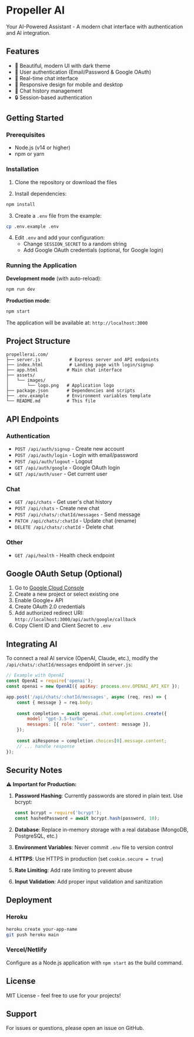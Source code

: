 # Propeller AI

Your AI-Powered Assistant - A modern chat interface with authentication and AI integration.

## Features

- 🎨 Beautiful, modern UI with dark theme
- 🔐 User authentication (Email/Password & Google OAuth)
- 💬 Real-time chat interface
- 📱 Responsive design for mobile and desktop
- 🎯 Chat history management
- 🔒 Session-based authentication

## Getting Started

### Prerequisites

- Node.js (v14 or higher)
- npm or yarn

### Installation

1. Clone the repository or download the files

2. Install dependencies:
```bash
npm install
```

3. Create a `.env` file from the example:
```bash
cp .env.example .env
```

4. Edit `.env` and add your configuration:
   - Change `SESSION_SECRET` to a random string
   - Add Google OAuth credentials (optional, for Google login)

### Running the Application

**Development mode** (with auto-reload):
```bash
npm run dev
```

**Production mode**:
```bash
npm start
```

The application will be available at: `http://localhost:3000`

## Project Structure

```
propellerai.com/
├── server.js           # Express server and API endpoints
├── index.html          # Landing page with login/signup
├── app.html           # Main chat interface
├── assets/
│   └── images/
│       └── logo.png   # Application logo
├── package.json       # Dependencies and scripts
├── .env.example       # Environment variables template
└── README.md          # This file
```

## API Endpoints

### Authentication
- `POST /api/auth/signup` - Create new account
- `POST /api/auth/login` - Login with email/password
- `POST /api/auth/logout` - Logout
- `GET /api/auth/google` - Google OAuth login
- `GET /api/auth/user` - Get current user

### Chat
- `GET /api/chats` - Get user's chat history
- `POST /api/chats` - Create new chat
- `POST /api/chats/:chatId/messages` - Send message
- `PATCH /api/chats/:chatId` - Update chat (rename)
- `DELETE /api/chats/:chatId` - Delete chat

### Other
- `GET /api/health` - Health check endpoint

## Google OAuth Setup (Optional)

1. Go to [Google Cloud Console](https://console.cloud.google.com/)
2. Create a new project or select existing one
3. Enable Google+ API
4. Create OAuth 2.0 credentials
5. Add authorized redirect URI: `http://localhost:3000/api/auth/google/callback`
6. Copy Client ID and Client Secret to `.env`

## Integrating AI

To connect a real AI service (OpenAI, Claude, etc.), modify the `/api/chats/:chatId/messages` endpoint in `server.js`:

```javascript
// Example with OpenAI
const OpenAI = require('openai');
const openai = new OpenAI({ apiKey: process.env.OPENAI_API_KEY });

app.post('/api/chats/:chatId/messages', async (req, res) => {
    const { message } = req.body;
    
    const completion = await openai.chat.completions.create({
        model: "gpt-3.5-turbo",
        messages: [{ role: "user", content: message }],
    });
    
    const aiResponse = completion.choices[0].message.content;
    // ... handle response
});
```

## Security Notes

⚠️ **Important for Production:**

1. **Password Hashing**: Currently passwords are stored in plain text. Use bcrypt:
   ```javascript
   const bcrypt = require('bcrypt');
   const hashedPassword = await bcrypt.hash(password, 10);
   ```

2. **Database**: Replace in-memory storage with a real database (MongoDB, PostgreSQL, etc.)

3. **Environment Variables**: Never commit `.env` file to version control

4. **HTTPS**: Use HTTPS in production (set `cookie.secure = true`)

5. **Rate Limiting**: Add rate limiting to prevent abuse

6. **Input Validation**: Add proper input validation and sanitization

## Deployment

### Heroku
```bash
heroku create your-app-name
git push heroku main
```

### Vercel/Netlify
Configure as a Node.js application with `npm start` as the build command.

## License

MIT License - feel free to use for your projects!

## Support

For issues or questions, please open an issue on GitHub.
